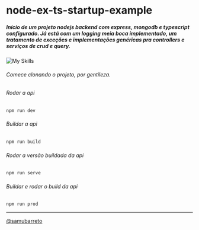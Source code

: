 ﻿# node-ex-ts-startup-example
##### Início de um projeto nodejs backend com express, mongodb e typescript configurado. Já está com um logging meia boca implementado, um tratamento de exceções e implementações genéricas pra controllers e serviços de crud e query.
![My Skills](https://skillicons.dev/icons?i=ts,nodejs,express,mongodb) 

###### Comece clonando o projeto, por gentileza.

###### Rodar a api
```bash
npm run dev
```

###### Buildar a api
```bash
npm run build
```

###### Rodar a versão buildada da api
```bash
npm run serve
```

###### Buildar e rodar o build da api
```bash
npm run prod
```

---

[@samubarreto](https://www.linkedin.com/in/samubrreto)
